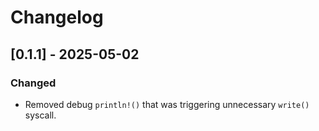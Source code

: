 # Changelog

## [0.1.1] - 2025-05-02
### Changed
- Removed debug `println!()` that was triggering unnecessary `write()` syscall.

